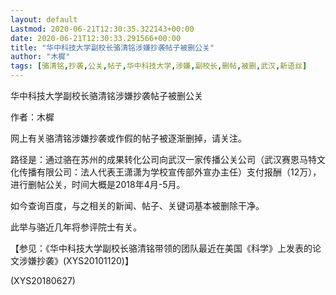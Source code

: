 ```yaml
---
layout: default
Lastmod: 2020-06-21T12:30:35.322143+00:00
date: 2020-06-21T12:30:33.291566+00:00
title: "华中科技大学副校长骆清铭涉嫌抄袭帖子被删公关"
author: "木樨"
tags: [骆清铭,抄袭,公关,帖子,华中科技大学,涉嫌,副校长,删帖,被删,武汉,新语丝]
---
```


华中科技大学副校长骆清铭涉嫌抄袭帖子被删公关

作者：木樨

网上有关骆清铭涉嫌抄袭或作假的帖子被逐渐删掉，请关注。

路径是：通过骆在苏州的成果转化公司向武汉一家传播公关公司（武汉赛恩马特文化传播有限公司：法人代表王潇潇为学校宣传部外宣办主任）支付报酬（12万），进行删帖公关，时间大概是2018年4月-5月。

如今查询百度，与之相关的新闻、帖子、关键词基本被删除干净。

此举与骆近几年将参评院士有关。

【参见：《华中科技大学副校长骆清铭带领的团队最近在美国《科学》上发表的论文涉嫌抄袭》(XYS20101120)】

(XYS20180627)

